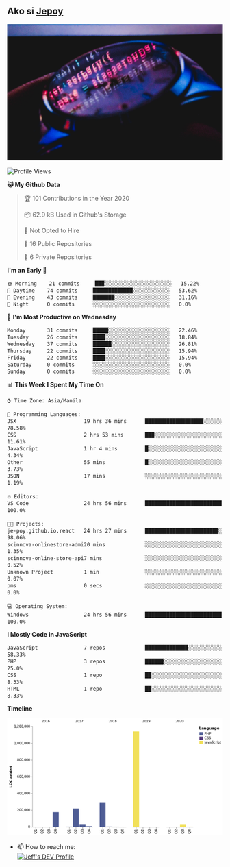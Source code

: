 ## Ako si [Jepoy](https://github.com/je-poy)
![je-poy-cover-img](imgs/cover.jpeg)

<!--START_SECTION:waka-->
![Profile Views](http://img.shields.io/badge/Profile%20Views-85-blue)

**🐱 My Github Data** 

> 🏆 101 Contributions in the Year 2020
 > 
> 📦 62.9 kB Used in Github's Storage 
 > 
> 🚫 Not Opted to Hire
 > 
> 📜 16 Public Repositories
 > 
> 🔑 6 Private Repositories 

**I'm an Early 🐤** 

```text
🌞 Morning    21 commits     ███░░░░░░░░░░░░░░░░░░░░░░   15.22% 
🌆 Daytime    74 commits     █████████████░░░░░░░░░░░░   53.62% 
🌃 Evening    43 commits     ███████░░░░░░░░░░░░░░░░░░   31.16% 
🌙 Night      0 commits      ░░░░░░░░░░░░░░░░░░░░░░░░░   0.0%

```
📅 **I'm Most Productive on Wednesday** 

```text
Monday       31 commits     █████░░░░░░░░░░░░░░░░░░░░   22.46% 
Tuesday      26 commits     ████░░░░░░░░░░░░░░░░░░░░░   18.84% 
Wednesday    37 commits     ██████░░░░░░░░░░░░░░░░░░░   26.81% 
Thursday     22 commits     ████░░░░░░░░░░░░░░░░░░░░░   15.94% 
Friday       22 commits     ████░░░░░░░░░░░░░░░░░░░░░   15.94% 
Saturday     0 commits      ░░░░░░░░░░░░░░░░░░░░░░░░░   0.0% 
Sunday       0 commits      ░░░░░░░░░░░░░░░░░░░░░░░░░   0.0%

```


📊 **This Week I Spent My Time On** 

```text
⌚︎ Time Zone: Asia/Manila

💬 Programming Languages: 
JSX                      19 hrs 36 mins      ███████████████████░░░░░░   78.58% 
CSS                      2 hrs 53 mins       ███░░░░░░░░░░░░░░░░░░░░░░   11.61% 
JavaScript               1 hr 4 mins         █░░░░░░░░░░░░░░░░░░░░░░░░   4.34% 
Other                    55 mins             █░░░░░░░░░░░░░░░░░░░░░░░░   3.73% 
JSON                     17 mins             ░░░░░░░░░░░░░░░░░░░░░░░░░   1.19%

🔥 Editors: 
VS Code                  24 hrs 56 mins      █████████████████████████   100.0%

🐱‍💻 Projects: 
je-poy.github.io.react   24 hrs 27 mins      ████████████████████████░   98.06% 
scinnova-onlinestore-admi20 mins             ░░░░░░░░░░░░░░░░░░░░░░░░░   1.35% 
scinnova-online-store-api7 mins              ░░░░░░░░░░░░░░░░░░░░░░░░░   0.52% 
Unknown Project          1 min               ░░░░░░░░░░░░░░░░░░░░░░░░░   0.07% 
pms                      0 secs              ░░░░░░░░░░░░░░░░░░░░░░░░░   0.0%

💻 Operating System: 
Windows                  24 hrs 56 mins      █████████████████████████   100.0%

```

**I Mostly Code in JavaScript** 

```text
JavaScript               7 repos             ██████████████░░░░░░░░░░░   58.33% 
PHP                      3 repos             ██████░░░░░░░░░░░░░░░░░░░   25.0% 
CSS                      1 repo              ██░░░░░░░░░░░░░░░░░░░░░░░   8.33% 
HTML                     1 repo              ██░░░░░░░░░░░░░░░░░░░░░░░   8.33%

```


**Timeline**

![Chart not found](https://github.com/je-poy/je-poy/blob/master/charts/bar_graph.png) 


<!--END_SECTION:waka-->

- 📫 How to reach me: <br />
[<img src="https://d2fltix0v2e0sb.cloudfront.net/dev-badge.svg" width="50" alt="Jeff's DEV Profile" />](https://dev.to/jepoy)
<!--
**je-poy/je-poy** is a ✨ _special_ ✨ repository because its `README.md` (this file) appears on your GitHub profile.

Here are some ideas to get you started:

- 🔭 I’m currently working on ...
- 🌱 I’m currently learning ...
- 👯 I’m looking to collaborate on ...
- 🤔 I’m looking for help with ...
- 💬 Ask me about ...

- 😄 Pronouns: ...
- ⚡ Fun fact: ...
-->
